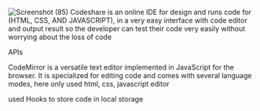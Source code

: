 ![Screenshot (85)](https://user-images.githubusercontent.com/33459576/125187772-d7c0df00-e24e-11eb-8ae2-974f00a49937.png)
Codeshare is an online IDE for design and runs code for (HTML, CSS, AND JAVASCRIPT), in a very easy interface with code editor and output result
so the developer can test their code very easily without worrying about the loss of code


APIs

CodeMirror is a versatile text editor implemented in JavaScript for the browser. It is specialized for editing code and comes with several language modes,
here only used html, css, javascript editor


used Hooks to store code in local storage
